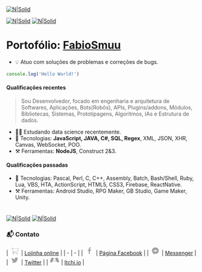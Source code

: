 
[![N|Solid](https://nodei.co/npm/stredit.png)](https://www.npmjs.com/package/stredit)

[![N|Solid](https://img.shields.io/npm/dt/stredit.svg)](https://www.npmjs.com/package/stredit) [![N|Solid](https://img.shields.io/npm/v/stredit.svg)](https://www.npmjs.com/package/stredit)

# Portofólio: [FabioSmuu](https://fabiosmuu.github.io)

- :bulb: Atuo com soluções de problemas e correções de bugs.

```js
console.log('Hello World!')
```

#### Qualificações recentes

> Sou Desenvolvedor, focado em engenharia e arquitetura de Softwares, Aplicações, Bots(Robôs), APIs, Plugins/addons, Módulos, Bibliotecas, Sistemas, Prototipagens, Algoritmos, IAs e Estrutura de dados.
- :man_technologist: Estudando data science recentemente.
- :electric_plug: Tecnologias: **JavaScript, JAVA, C#, SQL, Regex**, XML, JSON, XHR, Canvas, WebSocket, POO.
- :hammer_and_pick: Ferramentas: **NodeJS**, Construct 2&3.


#### Qualificações passadas
- :electric_plug: Tecnologias: Pascal, Perl, C, C++, Assembly, Batch, Bash/Shell, Ruby, Lua, VBS, HTA, ActionScript, HTML5, CSS3, Firebase, ReactNative.
- :hammer_and_pick: Ferramentas: Android Studio, RPG Maker, GB Studio, Game Maker, Unity.
#

[![N|Solid](https://cdn.discordapp.com/attachments/631607183301148672/724397007170568313/paypal.png)](https://www.paypal.com/cgi-bin/webscr?cmd=_donations&business=fabinhoec2210@gmail.com&item_name=F%C3%A1bio&currency_code=BRL)  [![N|Solid](https://cdn.discordapp.com/attachments/631607183301148672/724397005543178270/picpay.png)](https://app.picpay.com/user/smuu)

### :mailbox_with_mail: Contato
| ![N|Solid](img/card.png) | [Lojinha online](https://www.facebook.com/Algoritmian/shop/) |
| - | - |
| ![N|Solid](img/facebook.png) | [Página Facebook](https://www.facebook.com/Algoritmian) |
| ![N|Solid](img/messenger.png) | [Messenger](https://www.facebook.com/messages/t/Smuuzinho) |
| ![N|Solid](img/twitter.png) | [Twitter](http://twitter.com/fabiosmuu) |
| ![N|Solid](img/itch.io.png) | [Itchi.io](https://deehleh.itch.io) |
